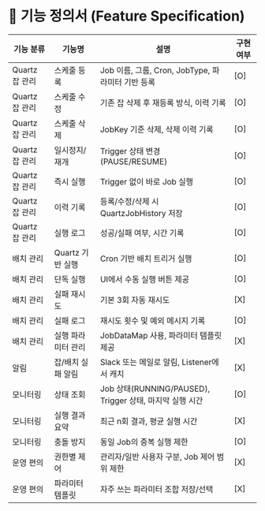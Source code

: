 # 📌 기능 정의서 (Feature Specification)

| 기능 분류 | 기능명 | 설명 | 구현 여부 |
|-----------|--------|------|-------|
| Quartz 잡 관리 | 스케줄 등록 | Job 이름, 그룹, Cron, JobType, 파라미터 기반 등록 | [O]   |
| Quartz 잡 관리 | 스케줄 수정 | 기존 잡 삭제 후 재등록 방식, 이력 기록 | [O]   |
| Quartz 잡 관리 | 스케줄 삭제 | JobKey 기준 삭제, 삭제 이력 기록 | [O]   |
| Quartz 잡 관리 | 일시정지/재개 | Trigger 상태 변경 (PAUSE/RESUME) | [O]   |
| Quartz 잡 관리 | 즉시 실행 | Trigger 없이 바로 Job 실행 | [O]   |
| Quartz 잡 관리 | 이력 기록 | 등록/수정/삭제 시 QuartzJobHistory 저장 | [O]   |
| Quartz 잡 관리 | 실행 로그 | 성공/실패 여부, 시간 기록 | [O]   |
| 배치 관리 | Quartz 기반 실행 | Cron 기반 배치 트리거 실행 | [O]   |
| 배치 관리 | 단독 실행 | UI에서 수동 실행 버튼 제공 | [O]   |
| 배치 관리 | 실패 재시도 | 기본 3회 자동 재시도 | [X]   |
| 배치 관리 | 실패 로그 | 재시도 횟수 및 예외 메시지 기록 | [O]   |
| 배치 관리 | 실행 파라미터 관리 | JobDataMap 사용, 파라미터 템플릿 제공 | [X]   |
| 알림 | 잡/배치 실패 알림 | Slack 또는 메일로 알림, Listener에서 캐치 | [X]   |
| 모니터링 | 상태 조회 | Job 상태(RUNNING/PAUSED), Trigger 상태, 마지막 실행 시간 | [O]   |
| 모니터링 | 실행 결과 요약 | 최근 n회 결과, 평균 실행 시간 | [X]   |
| 모니터링 | 충돌 방지 | 동일 Job의 중복 실행 제한 | [O]   |
| 운영 편의 | 권한별 제어 | 관리자/일반 사용자 구분, Job 제어 범위 제한 | [X]   |
| 운영 편의 | 파라미터 템플릿 | 자주 쓰는 파라미터 조합 저장/선택 | [X]   |
